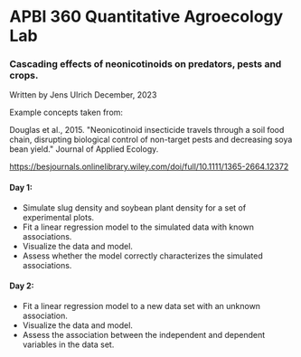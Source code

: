 # APBI 360 Quantitative Agroecology Lab
### Cascading effects of neonicotinoids on predators, pests and crops.
Written by Jens Ulrich
December, 2023

Example concepts taken from:

Douglas et al., 2015. "Neonicotinoid insecticide travels through a soil food chain, disrupting biological control of non-target pests and decreasing soya bean yield." Journal of Applied Ecology.

https://besjournals.onlinelibrary.wiley.com/doi/full/10.1111/1365-2664.12372

#### Day 1:

- Simulate slug density and soybean plant density for a set of experimental plots.
- Fit a linear regression model to the simulated data with known associations.
- Visualize the data and model.
- Assess whether the model correctly characterizes the simulated associations.

#### Day 2: 

- Fit a linear regression model to a new data set with an unknown association.
- Visualize the data and model.
- Assess the association between the independent and dependent variables in the data set.
